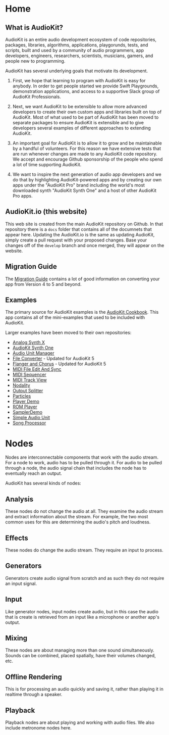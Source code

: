 # Home 

## What is AudioKit?

AudioKit is an entire audio development ecosystem of code repositories, packages, libraries, algorithms, applications, playgorunds, tests, and scripts, built and used by a community of audio programmers, app developers, engineers, researchers, scientists, musicians, gamers, and people new to programming.

AudioKit has several underlying goals that motivate its development.

1. First, we hope that learning to program with AudioKit is easy for anybody. In order to get people started we provide Swift Playgrounds, demonstration applications, and access to a supportive Slack group of AudioKit Professionals.

2. Next, we want AudioKit to be extensible to allow more advanced developers to create their own custom apps and libraries built on top of AudioKit. Most of what used to be part of AudioKit has been moved to separate packages to ensure AudioKit is extensible and to give developers several examples of different approaches to extending AudioKit.

3. An important goal for AudioKit is to allow it to grow and be maintainable by a handful of volunteers. For this reason we have extensive tests that are run whenever changes are made to any AudioKit code repository. We accept and encourage Github sponsorship of the people who spend a lot of time supporting AudioKit.

4. We want to inspire the next generation of audio app developers and we do that by highlighting AudioKit-powered apps and by creating our own apps under the "AudioKit Pro" brand including the world's most downloaded synth "AudioKit Synth One" and a host of other AudioKit Pro apps.

## AudioKit.io (this website)

This web site is created from the main AudioKit repository on Github. In that repository there is a `docs` folder that contains all of the documnets that appear here. Updating the AudioKit.io is the same as updating AudioKit, simply create a pull request with your proposed changes.  Base your changes off of the `develop` branch and once merged, they will appear on the website. 

## Migration Guide

The [Migration Guide](MigrationGuide.md) contains a lot of good information on converting your app from Version 4 to 5 and beyond.

## Examples

The primary source for AudioKit examples is the [AudioKit Cookbook](https://github.com/AudioKit/Cookbook). This app contains all of the mini-examples that used to be included with AudioKit.

Larger examples have been moved to their own repositories:

* [Analog Synth X](https://github.com/AudioKit/AnalogSynthX)
* [AudioKit Synth One](https://github.com/AudioKit/AudioKitSynthOne)
* [Audio Unit Manager](https://github.com/AudioKit/AudioUnitManager)
* [File Converter](https://github.com/AudioKit/FileConverter) - Updated for AudioKit 5
* [Flanger and Chorus](https://github.com/AudioKit/FlangerAndChorus) - Updated for AudioKit 5
* [MIDI File Edit And Sync](https://github.com/AudioKit/MIDIFileEditAndSync)
* [MIDI Sequencer](https://github.com/AudioKit/MIDISequencer)
* [MIDI Track View](https://github.com/AudioKit/MIDITrackView)
* [Nodality](https://github.com/AudioKit/Nodality)
* [Output Splitter](https://github.com/AudioKit/OutputSplitter)
* [Particles](http://github.com/AudioKit/Particles/)
* [Player Demo](https://github.com/AudioKit/PlayerDemo)
* [ROM Player](https://github.com/AudioKit/ROMPlayer)
* [SamplerDemo](http://github.com/AudioKit/SamplerDemo/)
* [Simple Audio Unit](https://github.com/AudioKit/SimpleAudioUnit)
* [Song Processor](http://github.com/AudioKit/SongProcessor)

# Nodes

Nodes are interconnectable components that work with the audio stream. For a node to work, audio has to be pulled through it. For audio to be pulled through a node, the audio signal chain that includes the node has to eventually reach an output. 

AudioKit has several kinds of nodes:

## Analysis 

These nodes do not change the audio at all.  They examine the audio stream and extract information about the stream.  For example, the two most common uses for this are determining the audio's pitch and loudness.

## Effects

These nodes do change the audio stream.  They require an input to process.

## Generators

Generators create audio signal from scratch and as such they do not require an input signal.

## Input 

Like generator nodes, input nodes create audio, but in this case the audio that is create is retrieved from an input like a microphone or another app's output.

## Mixing

These nodes are about managing more than one sound simultaneously. Sounds can be combined, placed spatially, have their volumes changed, etc.

## Offline Rendering

This is for processing an audio quickly and saving it, rather than playing it in realtime through a speaker.

## Playback

Playback nodes are about playing and working with audio files.  We also include metronome nodes here.


